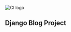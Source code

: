 ![CI logo](https://codeinstitute.s3.amazonaws.com/fullstack/ci_logo_small.png)



## Django Blog Project

